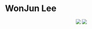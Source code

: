 # WonJun Lee



<div align=center>



  <img src ="https://github-readme-stats.vercel.app/api?username=velpegor&show_icons=true&count_private=true&theme=merko&hide_border=true&bg_color=00000000&hide_rank=true">
  <img src ="https://github-readme-stats.vercel.app/api/top-langs/?username=velpegor&layout=compact&hide_border=true&theme=merko&bg_color=00000000&langs_count=8">
</div>

